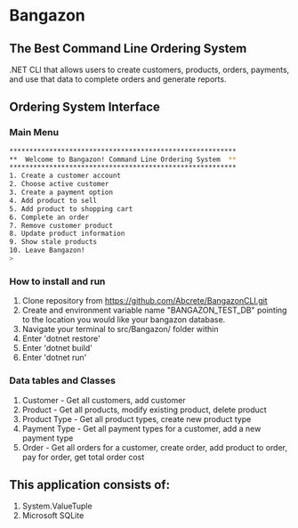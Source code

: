 # Bangazon

## The Best Command Line Ordering System

.NET CLI that allows users to create customers, products, orders, payments, and use that data to complete orders and generate reports.

## Ordering System Interface

### Main Menu

```bash
*********************************************************
**  Welcome to Bangazon! Command Line Ordering System  **
*********************************************************
1. Create a customer account
2. Choose active customer
3. Create a payment option
4. Add product to sell
5. Add product to shopping cart
6. Complete an order
7. Remove customer product
8. Update product information
9. Show stale products
10. Leave Bangazon!
>
```

### How to install and run

1. Clone repository from https://github.com/Abcrete/BangazonCLI.git
3. Create and environment variable name "BANGAZON_TEST_DB" pointing to the location you would like your bangazon database.
2. Navigate your terminal to src/Bangazon/ folder within
3. Enter 'dotnet restore'
4. Enter 'dotnet build'
5. Enter 'dotnet run'

### Data tables and Classes

1. Customer - Get all customers, add customer
2. Product - Get all products, modify existing product, delete product
4. Product Type - Get all product types, create new product type
3. Payment Type - Get all payment types for a customer, add a new payment type
5. Order - Get all orders for a customer, create order, add product to order, pay for order, get total order cost

## This application consists of:

1. System.ValueTuple
2. Microsoft SQLite
